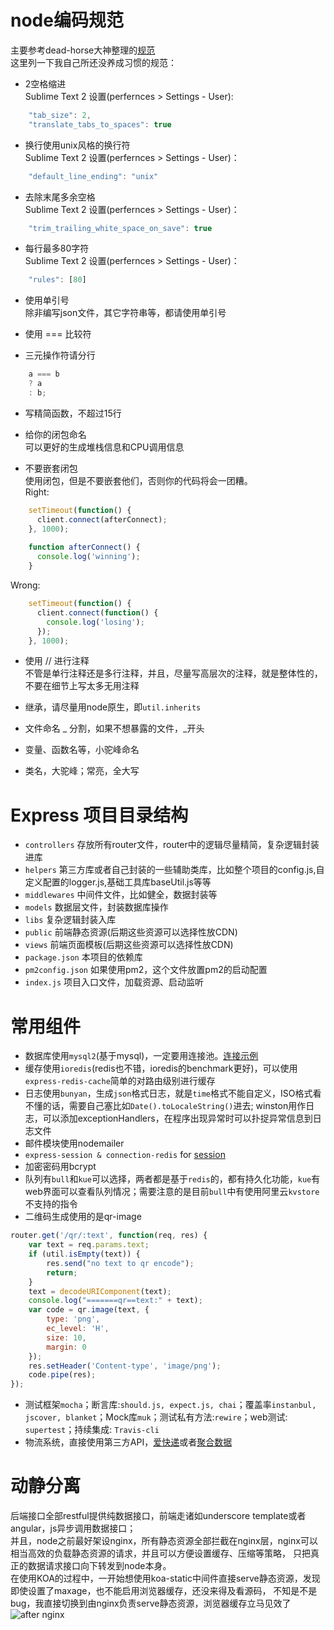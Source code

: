 # node编码规范
主要参考dead-horse大神整理的[规范](https://github.com/dead-horse/node-style-guide)  
这里列一下我自己所还没养成习惯的规范：  
* 2空格缩进  
Sublime Text 2 设置(perfernces > Settings - User):  
```js
    "tab_size": 2,
    "translate_tabs_to_spaces": true
```

* 换行使用unix风格的换行符  
Sublime Text 2 设置(perfernces > Settings - User)：  
```js
    "default_line_ending": "unix"
```    

* 去除末尾多余空格  
Sublime Text 2 设置(perfernces > Settings - User)：  
```js
    "trim_trailing_white_space_on_save": true
```    

* 每行最多80字符  
Sublime Text 2 设置(perfernces > Settings - User)： 
```js
    "rules": [80]
```

* 使用单引号  
除非编写json文件，其它字符串等，都请使用单引号

* 使用 === 比较符  

* 三元操作符请分行  
```js
    a === b
    ? a
    : b;
```    
* 写精简函数，不超过15行  

* 给你的闭包命名  
可以更好的生成堆栈信息和CPU调用信息

* 不要嵌套闭包  
使用闭包，但是不要嵌套他们，否则你的代码将会一团糟。  
Right:  
```js
    setTimeout(function() {
      client.connect(afterConnect);
    }, 1000);
    
    function afterConnect() {
      console.log('winning');
    }
```
Wrong:  

```js
    setTimeout(function() {
      client.connect(function() {
        console.log('losing');
      });
    }, 1000);
```

* 使用 // 进行注释  
不管是单行注释还是多行注释，并且，尽量写高层次的注释，就是整体性的，不要在细节上写太多无用注释

* 继承，请尽量用node原生，即`util.inherits` 

* 文件命名 _ 分割，如果不想暴露的文件，_开头  

* 变量、函数名等，小驼峰命名  

* 类名，大驼峰；常亮，全大写  


# Express 项目目录结构
* `controllers` 存放所有router文件，router中的逻辑尽量精简，复杂逻辑封装进库
* `helpers` 第三方库或者自己封装的一些辅助类库，比如整个项目的config.js,自定义配置的logger.js,基础工具库baseUtil.js等等
* `middlewares` 中间件文件，比如健全，数据封装等
* `models` 数据层文件，封装数据库操作
* `libs` 复杂逻辑封装入库
* `public` 前端静态资源(后期这些资源可以选择性放CDN)
* `views` 前端页面模板(后期这些资源可以选择性放CDN)
* `package.json` 本项目的依赖库
* `pm2config.json` 如果使用pm2，这个文件放置pm2的启动配置
* `index.js` 项目入口文件，加载资源、启动监听

# 常用组件
* 数据库使用`mysql2`(基于mysql)，一定要用连接池。[连接示例](https://github.com/morfies/tutorial/blob/node-lyn/code/mysql2-conn.js)
* 缓存使用`ioredis`(redis也不错，ioredis的benchmark更好)，可以使用`express-redis-cache`简单的对路由级别进行缓存
* 日志使用`bunyan`，生成`json`格式日志，就是`time`格式不能自定义，ISO格式看不懂的话，需要自己塞比如`Date().toLocaleString()`进去;
  winston用作日志，可以添加exceptionHandlers，在程序出现异常时可以扑捉异常信息到日志文件
* 邮件模块使用nodemailer
* `express-session & connection-redis` for [session](https://github.com/morfies/tutorial/blob/node-lyn/code/session.js)
* 加密密码用bcrypt
* 队列有`bull`和`kue`可以选择，两者都是基于`redis`的，都有持久化功能，`kue`有web界面可以查看队列情况；需要注意的是目前`bull`中有使用阿里云`kvstore`不支持的指令
* 二维码生成使用的是qr-image
```js
router.get('/qr/:text', function(req, res) {
	var text = req.params.text;
	if (util.isEmpty(text)) {
		res.send("no text to qr encode");
		return;
	}
	text = decodeURIComponent(text);
	console.log("=======qr==text:" + text);
	var code = qr.image(text, {
		type: 'png',
		ec_level: 'H',
		size: 10,
		margin: 0
	});
	res.setHeader('Content-type', 'image/png');
	code.pipe(res);
});
```
* 测试框架`mocha`；断言库:`should.js, expect.js, chai`；覆盖率`instanbul, jscover, blanket`；Mock库`muk`；测试私有方法:`rewire`；web测试: `supertest`；持续集成: `Travis-cli`
* 物流系统，直接使用第三方API，[爱快递](http://www.aikuaidi.cn/api/)或者[聚合数据](http://www.juhe.cn/docs/api/id/43)

# 动静分离
后端接口全部restful提供纯数据接口，前端走诸如underscore template或者angular，js异步调用数据接口；  
并且，node之前最好架设nginx，所有静态资源全部拦截在nginx层，nginx可以相当高效的负载静态资源的请求，并且可以方便设置缓存、压缩等策略，
只把真正的数据请求接口向下转发到node本身。  
在使用KOA的过程中，一开始想使用koa-static中间件直接serve静态资源，发现即使设置了maxage，也不能启用浏览器缓存，还没来得及看源码，
不知是不是bug，我直接切换到由nginx负责serve静态资源，浏览器缓存立马见效了
![after nginx](https://goo.gl/photos/Qzm7Xqkpu1bEu6uu5)

